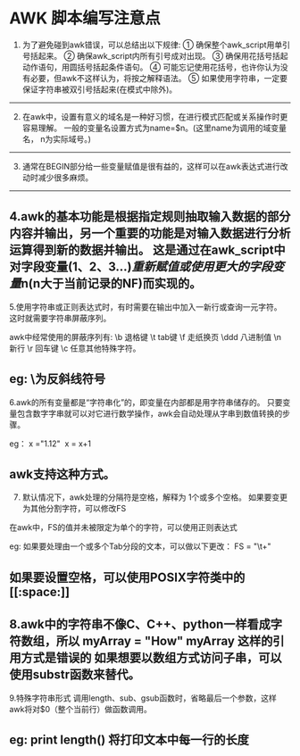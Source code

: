 # AWK 脚本编写注意点

1. 为了避免碰到awk错误，可以总结出以下规律:
① 确保整个awk_script用单引号括起来。 
② 确保awk_script内所有引号成对出现。 
③ 确保用花括号括起动作语句，用圆括号括起条件语句。 
④ 可能忘记使用花括号，也许你认为没有必要，但awk不这样认为，将按之解释语法。
⑤ 如果使用字符串，一定要保证字符串被双引号括起来(在模式中除外)。 
-----------------------------------------------------------------------------------------------------
2. 在awk中，设置有意义的域名是一种好习惯，在进行模式匹配或关系操作时更容易理解。
   一般的变量名设置方式为name=$n。(这里name为调用的域变量名， n为实际域号。) 
-----------------------------------------------------------------------------------------------------
3. 通常在BEGIN部分给一些变量赋值是很有益的，这样可以在awk表达式进行改动时减少很多麻烦。
-----------------------------------------------------------------------------------------------------
4.awk的基本功能是根据指定规则抽取输入数据的部分内容并输出，另一个重要的功能是对输入数据进行分析运算得到新的数据并输出。
  这是通过在awk_script中对字段变量($1、$2、$3...)重新赋值或使用更大的字段变量$n(n大于当前记录的NF)而实现的。
-----------------------------------------------------------------------------------------------------
5.使用字符串或正则表达式时，有时需要在输出中加入一新行或查询一元字符。
  这时就需要字符串屏蔽序列。

  awk中经常使用的屏蔽序列有: 
   \b 退格键 
   \t tab键 
   \f 走纸换页 
   \ddd 八进制值 
   \n 新行 
   \r 回车键 
   \c 任意其他特殊字符。

   eg: \\为反斜线符号 
-----------------------------------------------------------------------------------------------------
6.awk的所有变量都是“字符串化”的，即变量在内部都是用字符串储存的。
  只要变量包含数字字串就可以对它进行数学操作，awk会自动处理从字串到数值转换的步骤。

eg：  x ="1.12"       x = x+1

awk支持这种方式。
-----------------------------------------------------------------------------------------------------
7. 默认情况下，awk处理的分隔符是空格，解释为 1个或多个空格。
  如果要变更为其他分割字符，可以修改FS

  在awk中，FS的值并未被限定为单个的字符，可以使用正则表达式

eg: 如果要处理由一个或多个Tab分段的文本，可以做以下更改：
    FS = "\t+"

如果要设置空格，可以使用POSIX字符类中的[[:space:]]
-----------------------------------------------------------------------------------------------------
8.awk中的字符串不像C、C++、python一样看成字符数组，所以
   myArray = "How"
   myArray 这样的引用方式是错误的
   如果想要以数组方式访问子串，可以使用substr函数来替代。
-----------------------------------------------------------------------------------------------------
9.特殊字符串形式
   调用length、sub、gsub函数时，省略最后一个参数，这样awk将对$0（整个当前行）做函数调用。

   eg: print length()
   将打印文本中每一行的长度
-----------------------------------------------------------------------------------------------------
